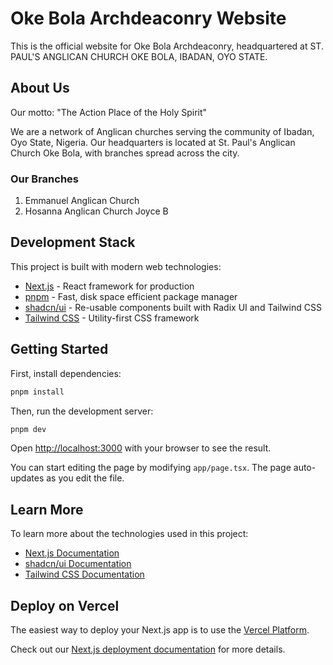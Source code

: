 # Oke Bola Archdeaconry Website

This is the official website for Oke Bola Archdeaconry, headquartered at ST. PAUL'S ANGLICAN CHURCH OKE BOLA, IBADAN, OYO STATE.

## About Us

Our motto: "The Action Place of the Holy Spirit"

We are a network of Anglican churches serving the community of Ibadan, Oyo State, Nigeria. Our headquarters is located at St. Paul's Anglican Church Oke Bola, with branches spread across the city.

### Our Branches

1. Emmanuel Anglican Church
2. Hosanna Anglican Church Joyce B

## Development Stack

This project is built with modern web technologies:

- [Next.js](https://nextjs.org) - React framework for production
- [pnpm](https://pnpm.io) - Fast, disk space efficient package manager
- [shadcn/ui](https://ui.shadcn.com) - Re-usable components built with Radix UI and Tailwind CSS
- [Tailwind CSS](https://tailwindcss.com) - Utility-first CSS framework

## Getting Started

First, install dependencies:

```bash
pnpm install
```

Then, run the development server:

```bash
pnpm dev
```

Open [http://localhost:3000](http://localhost:3000) with your browser to see the result.

You can start editing the page by modifying `app/page.tsx`. The page auto-updates as you edit the file.

## Learn More

To learn more about the technologies used in this project:

- [Next.js Documentation](https://nextjs.org/docs)
- [shadcn/ui Documentation](https://ui.shadcn.com/docs)
- [Tailwind CSS Documentation](https://tailwindcss.com/docs)

## Deploy on Vercel

The easiest way to deploy your Next.js app is to use the [Vercel Platform](https://vercel.com/new?utm_medium=default-template&filter=next.js&utm_source=create-next-app&utm_campaign=create-next-app-readme).

Check out our [Next.js deployment documentation](https://nextjs.org/docs/app/building-your-application/deploying) for more details.
